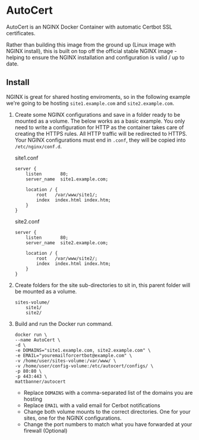 # AutoCert
AutoCert is an NGINX Docker Container with automatic Certbot SSL certificates.

Rather than building this image from the ground up (Linux image with NGINX install), this is built on top off the official stable NGINX image - helping to ensure the NGINX installation and configuration is valid / up to date.

## Install
NGINX is great for shared hosting enviroments, so in the following example we're going to be hosting `site1.example.com` and `site2.example.com`.

1. Create some NGINX configurations and save in a folder ready to be mounted as a volume. The below works as a basic example. You only need to write a configuration for HTTP as the container takes care of creating the HTTPS rules. All HTTP traffic will be redirected to HTTPS. Your NGINX configurations must end in `.conf`, they will be copied into `/etc/nginx/conf.d`.

    site1.conf
    ```
    server {
        listen       80;
        server_name  site1.example.com;

        location / {
            root   /var/www/site1/;
            index  index.html index.htm;
        }
    }
    ```

    site2.conf
    ```
    server {
        listen       80;
        server_name  site2.example.com;

        location / {
            root   /var/www/site2/;
            index  index.html index.htm;
        }
    }
    ```

2. Create folders for the site sub-directories to sit in, this parent folder will be mounted as a volume.

    ```
    sites-volume/
        site1/
        site2/
    ```

3. Build and run the Docker run command.
    ```
    docker run \
    --name AutoCert \
    -d \
    -e DOMAINS="site1.example.com, site2.example.com" \
    -e EMAIL="youremailforcertbot@example.com" \
    -v /home/user/sites-volume:/var/www/ \
    -v /home/user/config-volume:/etc/autocert/configs/ \
    -p 80:80 \
    -p 443:443 \
    mattbanner/autocert
    ```

    * Replace `DOMAINS` with a comma-separated list of the domains you are hosting
    * Replace `EMAIL` with a valid email for Cerbot notifications
    * Change both volume mounts to the correct directories. One for your sites, one for the NGINX configurations.
    * Change the port numbers to match what you have forwarded at your firewall (Optional)
